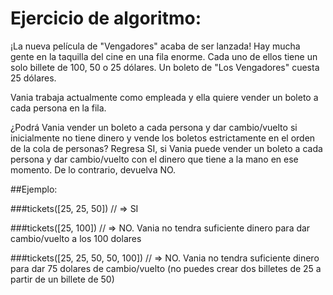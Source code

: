 # Ejercicio de algoritmo:

¡La nueva película de "Vengadores" acaba de ser lanzada! Hay mucha gente en la taquilla
del cine en una fila enorme. Cada uno de ellos tiene un solo billete de 100, 50 o 25 dólares.
Un boleto de "Los Vengadores" cuesta 25 dólares.

Vania trabaja actualmente como empleada y ella quiere vender un boleto a cada persona en
la fila.

¿Podrá Vania vender un boleto a cada persona y dar cambio/vuelto si inicialmente no tiene
dinero y vende los boletos estrictamente en el orden de la cola de personas?
Regresa SI, si Vania puede vender un boleto a cada persona y dar cambio/vuelto con el
dinero que tiene a la mano en ese momento. De lo contrario, devuelva NO.

##Ejemplo:

###tickets([25, 25, 50]) // => SI

###tickets([25, 100]) // => NO. Vania no tendra suficiente dinero para dar cambio/vuelto a los 100 dolares

###tickets([25, 25, 50, 50, 100]) // => NO. Vania no tendra suficiente dinero para dar 75 dolares
de cambio/vuelto (no puedes crear dos billetes de 25 a partir de un billete de 50)
